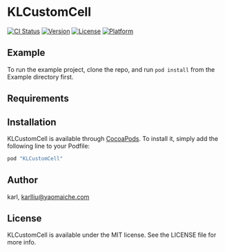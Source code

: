 # KLCustomCell

[![CI Status](http://img.shields.io/travis/karl/KLCustomCell.svg?style=flat)](https://travis-ci.org/karl/KLCustomCell)
[![Version](https://img.shields.io/cocoapods/v/KLCustomCell.svg?style=flat)](http://cocoapods.org/pods/KLCustomCell)
[![License](https://img.shields.io/cocoapods/l/KLCustomCell.svg?style=flat)](http://cocoapods.org/pods/KLCustomCell)
[![Platform](https://img.shields.io/cocoapods/p/KLCustomCell.svg?style=flat)](http://cocoapods.org/pods/KLCustomCell)

## Example

To run the example project, clone the repo, and run `pod install` from the Example directory first.

## Requirements

## Installation

KLCustomCell is available through [CocoaPods](http://cocoapods.org). To install
it, simply add the following line to your Podfile:

```ruby
pod "KLCustomCell"
```

## Author

karl, karlliu@yaomaiche.com

## License

KLCustomCell is available under the MIT license. See the LICENSE file for more info.
